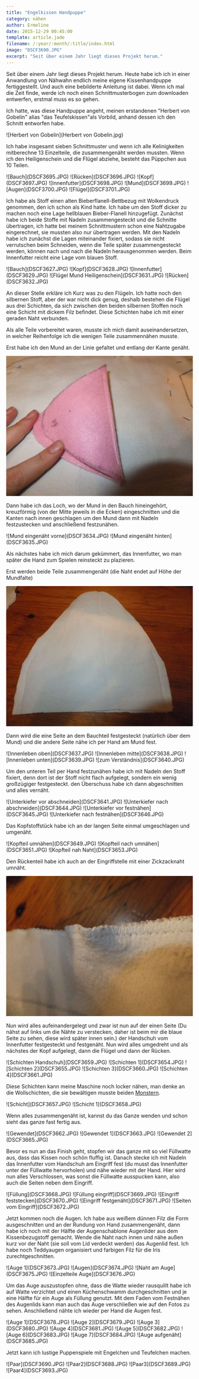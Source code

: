 ```yaml
---
title: "Engelkissen Handpuppe"
category: nähen
author: Ermeline
date: 2015-12-29 00:45:00 
template: article.jade
filename: /:year/:month/:title/index.html
image: "DSCF3690.JPG"
excerpt: "Seit über einem Jahr liegt dieses Projekt herum."
---
```


Seit über einem Jahr liegt dieses Projekt herum. Heute habe ich ich in einer Anwandlung von Nähwahn endlich meine eigene Kissenhandpuppe fertiggestellt. Und auch eine bebilderte Anleitung ist dabei. Wenn ich mal die Zeit finde, werde ich noch einen Schnittmusterbogen zum downloaden entwerfen, erstmal muss es so gehen.

Ich hatte, was diese Handpuppe angeht, meinen erstandenen "Herbert von Gobelin" alias "das Teufelskissen"als Vorbild, anhand dessen ich den Schnitt entworfen habe.

![Herbert von Gobelin](Herbert von Gobelin.jpg)


Ich habe insgesamt sieben Schnittmuster und wenn ich alle Kelinigkeiten mitberechne 13 Einzelteile, die zusammengenäht werden mussten. Wenn ich den Heiligenschein und die Flügel abziehe, besteht das Püppchen aus 10 Teilen.

<div class="slideshow_landscape">
![Bauch](DSCF3695.JPG)
![Rücken](DSCF3696.JPG)
![Kopf](DSCF3697.JPG)
![Innenfutter](DSCF3698.JPG)
![Mund](DSCF3699.JPG)
![Augen](DSCF3700.JPG)
![Flügel](DSCF3701.JPG)
</div>


Ich habe als Stoff einen alten Bieberflanell-Bettbezug mit Wolkendruck genommen, den ich schon als Kind hatte. Ich habe um den Stoff dicker zu machen noch eine Lage hellblauen Bieber-Flanell hinzugefügt. Zunächst habe ich beide Stoffe mit Nadeln zusammengesteckt und die Schnitte übertragen, ich hatte bei meinem Schnittmustern schon eine Nahtzugabe eingerechnet, sie mussten also nur übertragen werden. Mit den Nadeln habe ich zunächst die Lagen miteinander fixiert, sodass sie nicht verrutschen beim Schneiden, wenn die Teile später zusammengesteckt werden, können nach und nach die Nadeln herausgenommen werden. Beim Innenfutter reicht eine Lage vom blauen Stoff.

<div class="slideshow_landscape">
![Bauch](DSCF3627.JPG)
![Kopf](DSCF3628.JPG)
![Innenfutter](DSCF3629.JPG)
![Flügel Mund Heiligenschein](DSCF3631.JPG)
![Rücken](DSCF3632.JPG)
</div>


An dieser Stelle erkläre ich Kurz was zu den Flügeln. Ich hatte noch den silbernen Stoff, aber der war nicht dick genug, deshalb bestehen die Flügel aus drei Schichten, da sich zwischen den beiden silbernen Stoffen noch eine Schicht mit dickem Filz befindet. Diese Schichten habe ich mit einer geraden Naht verbunden.

Als alle Teile vorbereitet waren, musste ich mich damit auseinandersetzen, in welcher Reihenfolge ich die wenigen Teile zusammennähen musste. 

Erst habe ich den Mund an der Linie gefaltet und entlang der Kante genäht.

![Mund](DSCF3633.JPG)


Dann habe ich das Loch, wo der Mund in den Bauch hineingehört, kreuzförmig (von der Mitte jeweils in die Ecken) eingeschnitten und die Kanten nach innen geschlagen um den Mund dann mit Nadeln festzustecken und anschließend festzunähen.

<div class="slideshow_landscape">
![Mund eingenäht vorne](DSCF3634.JPG)
![Mund eingenäht hinten](DSCF3635.JPG)
</div>


Als nächstes habe ich mich darum gekümmert, das Innenfutter, wo man später die Hand zum Spielen reinsteckt zu plazieren.

Erst werden beide Teile zusammengenäht (die Naht endet auf Höhe der Mundfalte)

![Innenfutter](DSCF3636.JPG)


Dann wird die eine Seite an dem Bauchteil festgesteckt (natürlich über dem Mund) und die andere Seite nähe ich per Hand am Mund fest.

<div class="slideshow_landscape">
![Innenleben oben](DSCF3637.JPG)
![Innenleben mitte](DSCF3638.JPG)
![Innenleben unten](DSCF3639.JPG)
![zum Verständnis](DSCF3640.JPG)
</div>


Um den unteren Teil per Hand festzunähen habe ich mit Nadeln den Stoff fixiert, denn dort ist der Stoff nicht flach aufgelegt, sondern ein wenig großzügiger festgesteckt. den Überschuss habe ich dann abgeschnitten und alles vernäht.

<div class="slideshow_landscape">
![Unterkiefer vor abschneiden](DSCF3641.JPG)
![Unterkiefer nach abschneiden](DSCF3644.JPG)
![Unterkiefer vor festnähen](DSCF3645.JPG)
![Unterkiefer nach festnähen](DSCF3646.JPG)
</div>


Das Kopfstoffstück habe ich an der langen Seite einmal umgeschlagen und umgenäht.

<div class="slideshow_landscape">
![Kopfteil umnähen](DSCF3649.JPG)
![Kopfteil nach umnähen](DSCF3651.JPG)
![Kopfteil nah Naht](DSCF3653.JPG)
</div>


Den Rückenteil habe ich auch an der Eingriffstelle mit einer Zickzacknaht umnäht.

![Zickzacknaht Kopf](DSCF3656.JPG)


Nun wird alles aufeinandergelegt und zwar ist nun auf der einen Seite (Du nähst auf links um die Nähte zu verstecken, daher ist beim mir die blaue Seite zu sehen, diese wird später innen sein.) der Handschuh vom Innenfutter festgesteckt und festgenäht. Nun wird alles umgedreht und als nächstes der Kopf aufgelegt, dann die Flügel und dann der Rücken.

<div class="slideshow_landscape">
![Schichten Handschuh](DSCF3659.JPG)
![Schichten 1](DSCF3654.JPG)
![Schichten 2](DSCF3655.JPG)
![Schichten 3](DSCF3660.JPG)
![Schichten 4](DSCF3661.JPG)
</div>


Diese Schichten kann meine Maschine noch locker nähen, man denke an die Wollschichten, die sie bewältigen musste beiden [Monstern](http://flauschiversum.de/2014/12/mobile-monster-macht-man-selbst/). 

<div class="slideshow_landscape">
![Schicht](DSCF3657.JPG)
![Schicht 1](DSCF3658.JPG)
</div>


Wenn alles zusammengenäht ist, kannst du das Ganze wenden und schon sieht das ganze fast fertig aus.

<div class="slideshow_landscape">
![Gewendet](DSCF3662.JPG)
![Gewendet 1](DSCF3663.JPG)
![Gewendet 2](DSCF3665.JPG)
</div>


Bevor es nun an das Finish geht, stopfen wir das ganze mit so viel Füllwatte aus, dass das Kissen noch schön fluffig ist. Danach stecke ich mit Nadeln das Innenfutter vom Handschuh am Eingriff fest (du musst das Innenfutter unter der Füllwatte hervorholen) und nähe wieder mit der Hand. Hier wird nun alles Verschlossen, was sonst die Füllwatte ausspucken kann, also auch die Seiten neben dem Eingriff.

<div class="slideshow_landscape">
![Füllung](DSCF3668.JPG)
![Füllung eingriff](DSCF3669.JPG)
![Eingriff feststecken](DSCF3670.JPG)
![Eingriff festgenäht](DSCF3671.JPG)
![Seiten vom Eingriff](DSCF3672.JPG)
</div>


Jetzt kommen noch die Augen. Ich habe aus weißem dünnen Filz die Form ausgeschnitten und an der Rundung von Hand zusammengenäht, dann habe ich noch mit der Hälfte der Augenschablone Augenlider aus dem Kissenbezugstoff gemacht. Wende die Naht nach innen und nähe außen kurz vor der Naht (sie soll vom Lid verdeckt werden) das Augenlid fest. Ich habe noch Teddyaugen organisiert und farbigen Filz für die Iris zurechtgeschnitten.

<div class="slideshow_landscape">
![Auge 1](DSCF3673.JPG)
![Augen](DSCF3674.JPG)
![Naht am Auge](DSCF3675.JPG)
![Einzelteile Auge](DSCF3676.JPG)
</div>


Um das Auge auszustopfen ohne, dass die Watte wieder rausquillt habe ich auf Watte verzichtet und einen Küchenschwamm durchgeschnitten und je eine Hälfte für ein Auge als Füllung genutzt. Mit dem Faden vom Festnähen des Augenlids kann man auch das Auge verschließen wie auf den Fotos zu sehen. Anschließend nähte ich wieder per Hand die Augen fest. 

<div class="slideshow_landscape">
![Auge 1](DSCF3678.JPG)
![Auge 2](DSCF3679.JPG)
![Auge 3](DSCF3680.JPG)
![Auge 4](DSCF3681.JPG)
![Auge 5](DSCF3682.JPG)
![Auge 6](DSCF3683.JPG)
![Auge 7](DSCF3684.JPG)
![Auge aufgenäht](DSCF3685.JPG)
</div>


Jetzt kann ich lustige Puppenspiele mit Engelchen und Teufelchen machen.

<div class="slideshow_landscape">
![Paar](DSCF3690.JPG)
![Paar2](DSCF3688.JPG)
![Paar3](DSCF3689.JPG)
![Paar4](DSCF3693.JPG)
</div>
